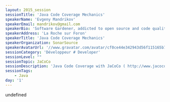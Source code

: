 ```yaml
---
layout: 2015_session
sessionTitle: 'Java Code Coverage Mechanics'
speakerName: 'Evgeny Mandrikov'
speakerEmail: mandrikov@gmail.com
speakerBio: 'Software Gardener, addicted to open source and code quality, hired by SonarSource after creation of improved open source analogs of their commercial products. Currently Language Team Technical Leader, responsible for development of source code analyzers for languages like Java, C/C++, C#, JavaScript, Python, COBOL, PL/SQL. In a spare time working on other projects like for example JaCoCo.'
speakerAddress: 'La Roche sur Foron'
speakerTitle: 'Java Code Coverage Mechanics'
speakerOrganization: SonarSource
speakerAvatarUrl: '//www.gravatar.com/avatar/cf0ce44e342943d56f115165b7d78bdd?size=200&default=mm'
sessionCategory: 'Développeur # Developer'
sessionLevel: ""
sessionTopic: JaCoCo
sessionDescription: 'Java Code Coverage with JaCoCo ( http://www.jacoco.org/ ). Implementation details and challenges, interoperability with other tools and use cases.'
sessionTags:
    - Java
day: '1'
---
```


undefined
